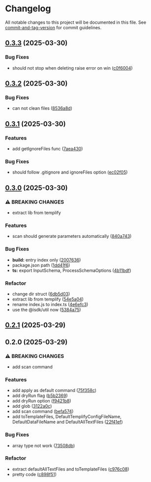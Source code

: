 # Changelog

All notable changes to this project will be documented in this file. See [commit-and-tag-version](https://github.com/absolute-version/commit-and-tag-version) for commit guidelines.

## [0.3.3](https://github.com/isdk/templify-lib.js/compare/v0.3.2...v0.3.3) (2025-03-30)


### Bug Fixes

* should not stop when deleting raise error on win ([c0f6004](https://github.com/isdk/templify-lib.js/commit/c0f6004b17899f176242398987b532abb576e16b))

## [0.3.2](https://github.com/isdk/templify-lib.js/compare/v0.3.1...v0.3.2) (2025-03-30)


### Bug Fixes

* can not clean files ([8536a8d](https://github.com/isdk/templify-lib.js/commit/8536a8d22a86abe93a71a559c282ac2c3f8e537c))

## [0.3.1](https://github.com/isdk/templify-lib.js/compare/v0.3.0...v0.3.1) (2025-03-30)


### Features

* add getIgnoreFiles func ([7aea430](https://github.com/isdk/templify-lib.js/commit/7aea430dadfbfa5353e77f43e6e7442a0ae9fcce))


### Bug Fixes

* should follow .gitignore and ignoreFiles option ([ec02f05](https://github.com/isdk/templify-lib.js/commit/ec02f05e6f7a37e4b8fe2c2f76d0c014dea6cacf))

## [0.3.0](https://github.com/isdk/templify-lib.js/compare/v0.2.1...v0.3.0) (2025-03-30)


### ⚠ BREAKING CHANGES

* extract lib from templify

### Features

* scan should generate parameters automatically ([840a743](https://github.com/isdk/templify-lib.js/commit/840a7438c7889f042469376a5b72481d11dba01e))


### Bug Fixes

* **build:** entry index only ([2007636](https://github.com/isdk/templify-lib.js/commit/20076368a2ea63f564fe8b3ad9198a87e993363a))
* package.json path ([1dd41f6](https://github.com/isdk/templify-lib.js/commit/1dd41f623bfe3ede94ce6a1aa2bb29a312d91661))
* **ts:** export InputSchema, ProcessSchemaOptions ([4b11bdf](https://github.com/isdk/templify-lib.js/commit/4b11bdfbcc3468955d4e96a54c0792fd53f151f7))


### Refactor

* change dir struct ([6db5d03](https://github.com/isdk/templify-lib.js/commit/6db5d03e410a39aba1c1a0db0cde7d148e3a446f))
* extract lib from templify ([54e5a04](https://github.com/isdk/templify-lib.js/commit/54e5a04f3b2b648087069ac21b5e26809bf3d15e))
* rename index.js to index.ts ([4e6efc3](https://github.com/isdk/templify-lib.js/commit/4e6efc37d423f4a983be918e8703b4077664c03d))
* use the @isdk/util now ([5384a75](https://github.com/isdk/templify-lib.js/commit/5384a754c2bed221294b4fc7b62fbc092ad6978b))

## [0.2.1](https://github.com/isdk/templify.js/compare/v0.2.0...v0.2.1) (2025-03-29)

## 0.2.0 (2025-03-29)


### ⚠ BREAKING CHANGES

* add scan command

### Features

* add apply as default command ([75f358c](https://github.com/isdk/templify.js/commit/75f358cb5ac159eb2b89f0f2fb555778c55fd6f4))
* add dryRun flag ([b5b2369](https://github.com/isdk/templify.js/commit/b5b236995841dfd8051e2b1c04b24c058bd31d47))
* add dryRun option ([f9421b8](https://github.com/isdk/templify.js/commit/f9421b8ab2b42c785cdf6a5c67354e3c31576189))
* add glob ([3122a0c](https://github.com/isdk/templify.js/commit/3122a0c24562353b9c3b926ed9b22ef7daee3403))
* add scan command ([befa574](https://github.com/isdk/templify.js/commit/befa574db25894b7b8471da4bbdba5520308f562))
* add toTemplateFiles, DefaultTemplifyConfigFileName, DefaultDataFileName and DefaultAllTextFiles ([22f41ef](https://github.com/isdk/templify.js/commit/22f41ef43d276d501d6b7ed8a658d7ff550224ce))


### Bug Fixes

* array type not work ([73508db](https://github.com/isdk/templify.js/commit/73508db19776303229432cee30c87a31bf6af930))


### Refactor

* extract defaultAllTextFiles and toTemplateFiles ([c976c08](https://github.com/isdk/templify.js/commit/c976c084d461a4cfede8e6931fb2059b07bceef3))
* pretty code ([c898f51](https://github.com/isdk/templify.js/commit/c898f51bda5936b6fdda54cca109a80ee278987a))
